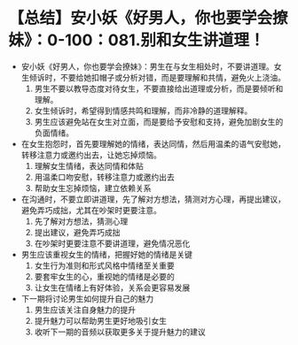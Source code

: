 # 【总结】安小妖《好男人，你也要学会撩妹》：0-100：081.别和女生讲道理！

-   安小妖《好男人，你也要学会撩妹》：男生在与女生相处时，不要讲道理。女生倾诉时，不要给她扣帽子或分析对错，而是要理解和共情，避免火上浇油。
    1.  男生不要以教导态度对待女生，不要直接给出道理或分析，而是要倾听和理解。
    2.  女生倾诉时，希望得到情感共鸣和理解，而非冷静的道理解释。
    3.  男生应该避免站在女生对立面，而是要给予安慰和支持，避免加剧女生的负面情绪。
-   在女生抱怨时，首先要理解她的情绪，表达同情，然后用温柔的语气安慰她，转移注意力或邀约出去，让她忘掉烦恼。
    1.  理解女生情绪，表达同情和体贴
    2.  用温柔口吻安慰，转移注意力或邀约出去
    3.  帮助女生忘掉烦恼，建立依赖关系
-   在沟通时，不要立即讲道理，先了解对方想法，猜测对方心理，再提出建议，避免弄巧成拙，尤其在吵架时更要注意。
    1.  先了解对方想法，猜测心理
    2.  提出建议，避免弄巧成拙
    3.  在吵架时更要注意不要讲道理，避免情况恶化
-   男生应该重视女生的情绪，把握好她的情绪是关键
    1.  女生行为准则和形式风格中情绪至关重要
    2.  要套牢女生的心，重视她的情绪是必要的
    3.  让女生在情绪上有好体验，关系会更容易发展
-   下一期将讨论男生如何提升自己的魅力
    1.  男生应该关注自身魅力的提升
    2.  提升魅力可以帮助男生更好地吸引女生
    3.  收听下一期的音频以获取更多关于提升魅力的建议